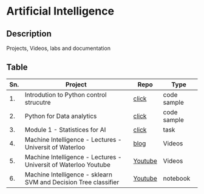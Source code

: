 # Artificial Intelligence



## Description

Projects, Videos, labs and documentation

## Table

|Sn.| Project | Repo | Type |
|-----------------|-----------------|-----------------|-----------------|
|1.| Introdution to Python control strucutre    | [click](https://github.com/JagdishMane/python-control-structure.git) | code sample |
|2.| Python for Data analytics  | [click](https://github.com/JagdishMane/python-foundation-for-statistices-data-analytics.git) | code sample |
|3.| Module 1 - Statistices for AI  |   [click](https://github.com/JagdishMane/python-foundation-for-statistices-data-analytics.git)   | task |
|4.| Machine Intelligence - Lectures - Universit of Waterloo | [blog](https://tizhoosh.com/lectures/) | Videos |
|5.| Machine Intelligence - Lectures - Universit of Waterloo Youtube | [Youtube](https://www.youtube.com/@KimiaLabMayo/videos) | Videos |
|6.| Machine Intelligence - sklearn SVM and Decision Tree classifier | [Youtube](./aai501-m4-sklearn-svc-and-decision-tree/) | notebook |

